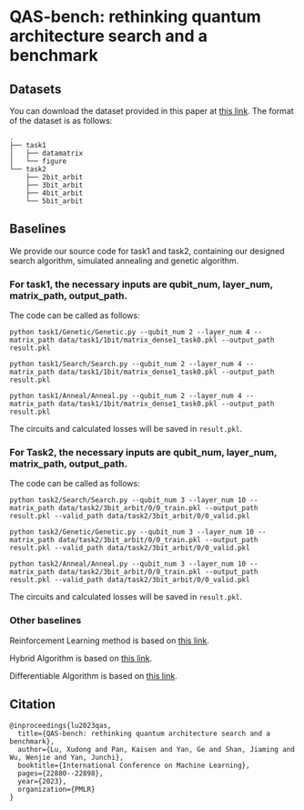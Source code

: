 
# QAS-bench: rethinking quantum architecture search and a benchmark

## Datasets

You can download the dataset provided in this paper at <a href='https://drive.google.com/drive/folders/1H4McsQkDzruVmYyhd2PaEep35C49LriB?usp=sharing'>this link</a>. The format of the dataset is as follows:

```
.
├── task1
│   ├── datamatrix
│   └── figure
└── task2
    ├── 2bit_arbit
    ├── 3bit_arbit
    ├── 4bit_arbit
    └── 5bit_arbit
```

## Baselines

We provide our source code for task1 and task2, containing our designed search algorithm, simulated annealing and genetic algorithm.

### For task1, the necessary inputs are qubit_num, layer_num, matrix_path, output_path.

The code can be called as follows:
```
python task1/Genetic/Genetic.py --qubit_num 2 --layer_num 4 --matrix_path data/task1/1bit/matrix_dense1_task0.pkl --output_path result.pkl
```

```
python task1/Search/Search.py --qubit_num 2 --layer_num 4 --matrix_path data/task1/1bit/matrix_dense1_task0.pkl --output_path result.pkl
```
```
python task1/Anneal/Anneal.py --qubit_num 2 --layer_num 4 --matrix_path data/task1/1bit/matrix_dense1_task0.pkl --output_path result.pkl
```

The circuits and calculated losses will be saved in ```result.pkl```.


### For Task2, the necessary inputs are qubit_num, layer_num, matrix_path, output_path.

The code can be called as follows:

```
python task2/Search/Search.py --qubit_num 3 --layer_num 10 --matrix_path data/task2/3bit_arbit/0/0_train.pkl --output_path result.pkl --valid_path data/task2/3bit_arbit/0/0_valid.pkl 
```


```
python task2/Genetic/Genetic.py --qubit_num 3 --layer_num 10 --matrix_path data/task2/3bit_arbit/0/0_train.pkl --output_path result.pkl --valid_path data/task2/3bit_arbit/0/0_valid.pkl 
```


```
python task2/Anneal/Anneal.py --qubit_num 3 --layer_num 10 --matrix_path data/task2/3bit_arbit/0/0_train.pkl --output_path result.pkl --valid_path data/task2/3bit_arbit/0/0_valid.pkl 
```



The circuits and calculated losses will be saved in ```result.pkl```.

### Other baselines

Reinforcement Learning method is based on <a href="https://github.com/mostaszewski314/RL_for_optimization_of_VQE_circuit_architectures">this link</a>.

Hybrid Algorithm is based on <a href="https://github.com/yuxuan-du/Quantum_architecture_search">this link</a>.

Differentiable Algorithm is based on <a href="https://tensorcircuit.readthedocs.io/en/latest/tutorials/dqas.html">this link</a>.


## Citation
```
@inproceedings{lu2023qas,
  title={QAS-bench: rethinking quantum architecture search and a benchmark},
  author={Lu, Xudong and Pan, Kaisen and Yan, Ge and Shan, Jiaming and Wu, Wenjie and Yan, Junchi},
  booktitle={International Conference on Machine Learning},
  pages={22880--22898},
  year={2023},
  organization={PMLR}
}
```